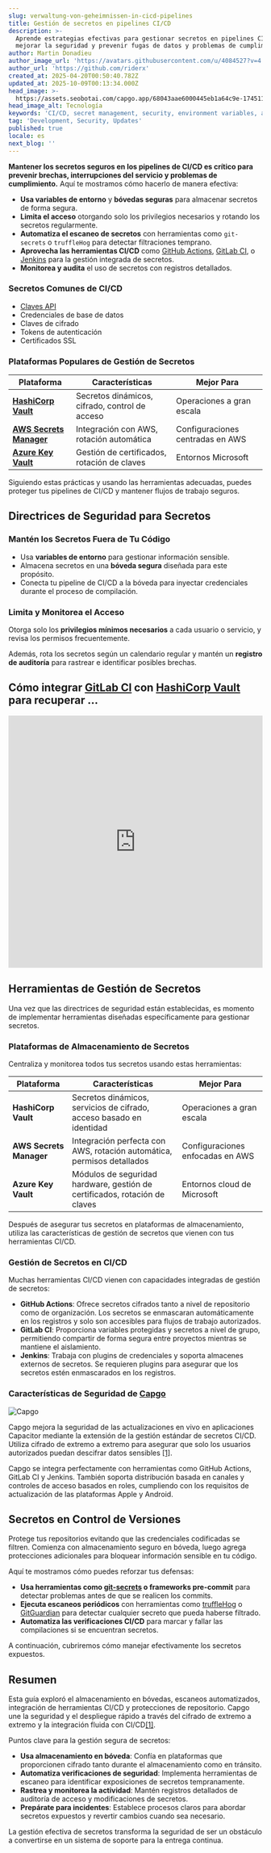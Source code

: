 ```yaml
---
slug: verwaltung-von-geheimnissen-in-cicd-pipelines
title: Gestión de secretos en pipelines CI/CD
description: >-
  Aprende estrategias efectivas para gestionar secretos en pipelines CI/CD para
  mejorar la seguridad y prevenir fugas de datos y problemas de cumplimiento.
author: Martin Donadieu
author_image_url: 'https://avatars.githubusercontent.com/u/4084527?v=4'
author_url: 'https://github.com/riderx'
created_at: 2025-04-20T00:50:40.782Z
updated_at: 2025-10-09T00:13:34.000Z
head_image: >-
  https://assets.seobotai.com/capgo.app/68043aae6000445eb1a64c9e-1745110261303.jpg
head_image_alt: Tecnología
keywords: 'CI/CD, secret management, security, environment variables, automated scanning'
tag: 'Development, Security, Updates'
published: true
locale: es
next_blog: ''
---
```

**Mantener los secretos seguros en los pipelines de CI/CD es crítico para prevenir brechas, interrupciones del servicio y problemas de cumplimiento.** Aquí te mostramos cómo hacerlo de manera efectiva:

-   **Usa variables de entorno** y **bóvedas seguras** para almacenar secretos de forma segura.
-   **Limita el acceso** otorgando solo los privilegios necesarios y rotando los secretos regularmente.
-   **Automatiza el escaneo de secretos** con herramientas como `git-secrets` o `truffleHog` para detectar filtraciones temprano.
-   **Aprovecha las herramientas CI/CD** como [GitHub Actions](https://docs.github.com/actions), [GitLab CI](https://docs.gitlab.com/ee/ci/), o [Jenkins](https://www.jenkins.io/) para la gestión integrada de secretos.
-   **Monitorea y audita** el uso de secretos con registros detallados.

### Secretos Comunes de CI/CD

-   [Claves API](https://capgo.app/docs/webapp/api-keys/)
-   Credenciales de base de datos
-   Claves de cifrado
-   Tokens de autenticación
-   Certificados SSL

### Plataformas Populares de Gestión de Secretos

| Plataforma | Características | Mejor Para |
| --- | --- | --- |
| **[HashiCorp Vault](https://www.hashicorp.com/products/vault)** | Secretos dinámicos, cifrado, control de acceso | Operaciones a gran escala |
| **[AWS Secrets Manager](https://docs.aws.amazon.com/secretsmanager/)** | Integración con AWS, rotación automática | Configuraciones centradas en AWS |
| **[Azure Key Vault](https://learn.microsoft.com/en-us/azure/key-vault/)** | Gestión de certificados, rotación de claves | Entornos Microsoft |

Siguiendo estas prácticas y usando las herramientas adecuadas, puedes proteger tus pipelines de CI/CD y mantener flujos de trabajo seguros.

## Directrices de Seguridad para Secretos

### Mantén los Secretos Fuera de Tu Código

-   Usa **variables de entorno** para gestionar información sensible.
-   Almacena secretos en una **bóveda segura** diseñada para este propósito.
-   Conecta tu pipeline de CI/CD a la bóveda para inyectar credenciales durante el proceso de compilación.

### Limita y Monitorea el Acceso

Otorga solo los **privilegios mínimos necesarios** a cada usuario o servicio, y revisa los permisos frecuentemente.

Además, rota los secretos según un calendario regular y mantén un **registro de auditoría** para rastrear e identificar posibles brechas.

## Cómo integrar [GitLab CI](https://docs.gitlab.com/ee/ci/) con [HashiCorp Vault](https://www.hashicorp.com/products/vault) para recuperar ...

<iframe src="https://www.youtube.com/embed/NsPcl4rqy9A" aria-label="YouTube video player" frameborder="0" allow="accelerometer; autoplay; clipboard-write; encrypted-media; gyroscope; picture-in-picture; web-share" referrerpolicy="strict-origin-when-cross-origin" style="width: 100%; height: 500px;" allowfullscreen></iframe>

## Herramientas de Gestión de Secretos

Una vez que las directrices de seguridad están establecidas, es momento de implementar herramientas diseñadas específicamente para gestionar secretos.

### Plataformas de Almacenamiento de Secretos

Centraliza y monitorea todos tus secretos usando estas herramientas:

| Plataforma | Características | Mejor Para |
| --- | --- | --- |
| **HashiCorp Vault** | Secretos dinámicos, servicios de cifrado, acceso basado en identidad | Operaciones a gran escala |
| **AWS Secrets Manager** | Integración perfecta con AWS, rotación automática, permisos detallados | Configuraciones enfocadas en AWS |
| **Azure Key Vault** | Módulos de seguridad hardware, gestión de certificados, rotación de claves | Entornos cloud de Microsoft |

Después de asegurar tus secretos en plataformas de almacenamiento, utiliza las características de gestión de secretos que vienen con tus herramientas CI/CD.

### Gestión de Secretos en CI/CD

Muchas herramientas CI/CD vienen con capacidades integradas de gestión de secretos:

-   **GitHub Actions**: Ofrece secretos cifrados tanto a nivel de repositorio como de organización. Los secretos se enmascaran automáticamente en los registros y solo son accesibles para flujos de trabajo autorizados.
-   **GitLab CI**: Proporciona variables protegidas y secretos a nivel de grupo, permitiendo compartir de forma segura entre proyectos mientras se mantiene el aislamiento.
-   **Jenkins**: Trabaja con plugins de credenciales y soporta almacenes externos de secretos. Se requieren plugins para asegurar que los secretos estén enmascarados en los registros.

### Características de Seguridad de [Capgo](https://capgo.app/)

![Capgo](https://assets.seobotai.com/capgo.app/68043aae6000445eb1a64c9e/37a0fc028bf1f414683e8dee42eedfb0.jpg)

Capgo mejora la seguridad de las actualizaciones en vivo en aplicaciones Capacitor mediante la extensión de la gestión estándar de secretos CI/CD. Utiliza cifrado de extremo a extremo para asegurar que solo los usuarios autorizados puedan descifrar datos sensibles [\[1\]](https://capgo.app/).

Capgo se integra perfectamente con herramientas como GitHub Actions, GitLab CI y Jenkins. También soporta distribución basada en canales y controles de acceso basados en roles, cumpliendo con los requisitos de actualización de las plataformas Apple y Android.

## Secretos en Control de Versiones

Protege tus repositorios evitando que las credenciales codificadas se filtren. Comienza con almacenamiento seguro en bóveda, luego agrega protecciones adicionales para bloquear información sensible en tu código.

Aquí te mostramos cómo puedes reforzar tus defensas:

-   **Usa herramientas como [git-secrets](https://github.com/awslabs/git-secrets) o frameworks pre-commit** para detectar problemas antes de que se realicen los commits.
-   **Ejecuta escaneos periódicos** con herramientas como [truffleHog](https://github.com/trufflesecurity/trufflehog) o [GitGuardian](https://www.gitguardian.com/) para detectar cualquier secreto que pueda haberse filtrado.
-   **Automatiza las verificaciones CI/CD** para marcar y fallar las compilaciones si se encuentran secretos.

A continuación, cubriremos cómo manejar efectivamente los secretos expuestos.

## Resumen

Esta guía exploró el almacenamiento en bóvedas, escaneos automatizados, integración de herramientas CI/CD y protecciones de repositorio. Capgo une la seguridad y el despliegue rápido a través del cifrado de extremo a extremo y la integración fluida con CI/CD[\[1\]](https://capgo.app/).

Puntos clave para la gestión segura de secretos:

-   **Usa almacenamiento en bóveda**: Confía en plataformas que proporcionen cifrado tanto durante el almacenamiento como en tránsito.
-   **Automatiza verificaciones de seguridad**: Implementa herramientas de escaneo para identificar exposiciones de secretos tempranamente.
-   **Rastrea y monitorea la actividad**: Mantén registros detallados de auditoría de acceso y modificaciones de secretos.
-   **Prepárate para incidentes**: Establece procesos claros para abordar secretos expuestos y revertir cambios cuando sea necesario.

La gestión efectiva de secretos transforma la seguridad de ser un obstáculo a convertirse en un sistema de soporte para la entrega continua.
